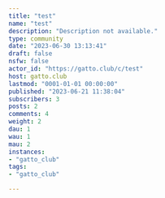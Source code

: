 ```yaml
---
title: "test" 
name: "test"
description: "Description not available."
type: community
date: "2023-06-30 13:13:41"
draft: false
nsfw: false
actor_id: "https://gatto.club/c/test"
host: gatto.club
lastmod: "0001-01-01 00:00:00"
published: "2023-06-21 11:38:04"
subscribers: 3
posts: 2
comments: 4
weight: 2
dau: 1
wau: 1
mau: 2
instances:
- "gatto_club"
tags: 
- "gatto_club"

---
```

